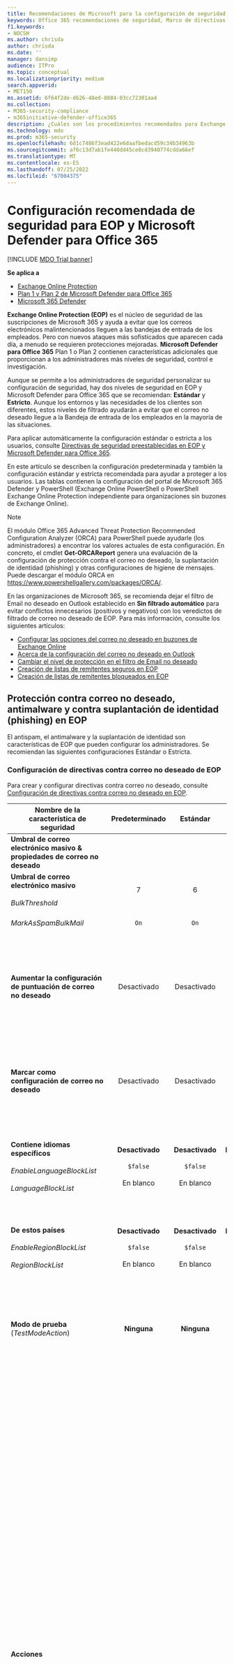 ```yaml
---
title: Recomendaciones de Microsoft para la configuración de seguridad de EOP y Defender para Office 365
keywords: Office 365 recomendaciones de seguridad, Marco de directivas de remitente, Informes y conformidad de mensajes basados en dominio, Correo identificado con DomainKeys, pasos, cómo funciona, líneas base de seguridad, líneas base para EOP, líneas base para Defender para Office 365, configurar Defender para Office 365, configurar EOP, configurar Defender para Office 365, configurar EOP, configuración de seguridad
f1.keywords:
- NOCSH
ms.author: chrisda
author: chrisda
ms.date: ''
manager: dansimp
audience: ITPro
ms.topic: conceptual
ms.localizationpriority: medium
search.appverid:
- MET150
ms.assetid: 6f64f2de-d626-48ed-8084-03cc72301aa4
ms.collection:
- M365-security-compliance
- m365initiative-defender-office365
description: ¿Cuáles son los procedimientos recomendados para Exchange Online Protection (EOP) y Defender para Office 365 configuración de seguridad? ¿Cuáles son las recomendaciones actuales para la protección estándar? ¿Qué se debe usar si desea ser más estricto? ¿Y qué extras obtienes si también usas Defender para Office 365?
ms.technology: mdo
ms.prod: m365-security
ms.openlocfilehash: 6d1c7486f3ead422e6daafbedacd59c34b34963b
ms.sourcegitcommit: af6c13d7ab1fe440dd45ce8cd3940774cdda66ef
ms.translationtype: MT
ms.contentlocale: es-ES
ms.lasthandoff: 07/25/2022
ms.locfileid: "67004375"
---
```

# <a name="recommended-settings-for-eop-and-microsoft-defender-for-office-365-security"></a>Configuración recomendada de seguridad para EOP y Microsoft Defender para Office 365

[!INCLUDE [MDO Trial banner](../includes/mdo-trial-banner.md)]

**Se aplica a**
- [Exchange Online Protection](exchange-online-protection-overview.md)
- [Plan 1 y Plan 2 de Microsoft Defender para Office 365](defender-for-office-365.md)
- [Microsoft 365 Defender](../defender/microsoft-365-defender.md)

**Exchange Online Protection (EOP)** es el núcleo de seguridad de las suscripciones de Microsoft 365 y ayuda a evitar que los correos electrónicos malintencionados lleguen a las bandejas de entrada de los empleados. Pero con nuevos ataques más sofisticados que aparecen cada día, a menudo se requieren protecciones mejoradas. **Microsoft Defender para Office 365** Plan 1 o Plan 2 contienen características adicionales que proporcionan a los administradores más niveles de seguridad, control e investigación.

Aunque se permite a los administradores de seguridad personalizar su configuración de seguridad, hay dos niveles de seguridad en EOP y Microsoft Defender para Office 365 que se recomiendan: **Estándar** y **Estricto**. Aunque los entornos y las necesidades de los clientes son diferentes, estos niveles de filtrado ayudarán a evitar que el correo no deseado llegue a la Bandeja de entrada de los empleados en la mayoría de las situaciones.

Para aplicar automáticamente la configuración estándar o estricta a los usuarios, consulte [Directivas de seguridad preestablecidas en EOP y Microsoft Defender para Office 365](preset-security-policies.md).

En este artículo se describen la configuración predeterminada y también la configuración estándar y estricta recomendada para ayudar a proteger a los usuarios. Las tablas contienen la configuración del portal de Microsoft 365 Defender y PowerShell (Exchange Online PowerShell o PowerShell Exchange Online Protection independiente para organizaciones sin buzones de Exchange Online).

> [!NOTE]
> El módulo Office 365 Advanced Threat Protection Recommended Configuration Analyzer (ORCA) para PowerShell puede ayudarle (los administradores) a encontrar los valores actuales de esta configuración. En concreto, el cmdlet **Get-ORCAReport** genera una evaluación de la configuración de protección contra el correo no deseado, la suplantación de identidad (phishing) y otras configuraciones de higiene de mensajes. Puede descargar el módulo ORCA en <https://www.powershellgallery.com/packages/ORCA/>.
>
> En las organizaciones de Microsoft 365, se recomienda dejar el filtro de Email no deseado en Outlook establecido en **Sin filtrado automático** para evitar conflictos innecesarios (positivos y negativos) con los veredictos de filtrado de correo no deseado de EOP. Para más información, consulte los siguientes artículos:
>
> - [Configurar las opciones del correo no deseado en buzones de Exchange Online](configure-junk-email-settings-on-exo-mailboxes.md)
> - [Acerca de la configuración del correo no deseado en Outlook](configure-junk-email-settings-on-exo-mailboxes.md#about-junk-email-settings-in-outlook)
> - [Cambiar el nivel de protección en el filtro de Email no deseado](https://support.microsoft.com/en-us/office/e89c12d8-9d61-4320-8c57-d982c8d52f6b)
> - [Creación de listas de remitentes seguros en EOP](create-safe-sender-lists-in-office-365.md)
> - [Creación de listas de remitentes bloqueados en EOP](create-block-sender-lists-in-office-365.md)

## <a name="anti-spam-anti-malware-and-anti-phishing-protection-in-eop"></a>Protección contra correo no deseado, antimalware y contra suplantación de identidad (phishing) en EOP

El antispam, el antimalware y la suplantación de identidad son características de EOP que pueden configurar los administradores. Se recomiendan las siguientes configuraciones Estándar o Estricta.

### <a name="eop-anti-spam-policy-settings"></a>Configuración de directivas contra correo no deseado de EOP

Para crear y configurar directivas contra correo no deseado, consulte [Configuración de directivas contra correo no deseado en EOP](configure-your-spam-filter-policies.md).

|Nombre de la característica de seguridad|Predeterminado|Estándar|Estricto|Comentario|
|---|:---:|:---:|:---:|---|
|**Umbral de correo electrónico masivo & propiedades de correo no deseado**|||||
|**Umbral de correo electrónico masivo** <br><br> _BulkThreshold_|7 |6|4|Para obtener más información, consulte [Nivel de quejas masivas (BCL) en EOP](bulk-complaint-level-values.md).|
|_MarkAsSpamBulkMail_|`On`|`On`|`On`|Esta configuración solo está disponible en PowerShell.|
|**Aumentar la configuración de puntuación de correo no deseado**|Desactivado|Desactivado|Desactivado|Todas estas configuraciones forman parte del filtro de correo no deseado avanzado (ASF). Para obtener más información, consulte la sección [Configuración de ASF en las directivas contra correo no deseado](#asf-settings-in-anti-spam-policies) de este artículo.|
|**Marcar como configuración de correo no deseado**|Desactivado|Desactivado|Desactivado|La mayoría de estas configuraciones forman parte de ASF. Para obtener más información, consulte la sección [Configuración de ASF en las directivas contra correo no deseado](#asf-settings-in-anti-spam-policies) de este artículo.|
|**Contiene idiomas específicos** <br><br> _EnableLanguageBlockList_ <br><br> _LanguageBlockList_|**Desactivado** <br><br> `$false` <br><br> En blanco|**Desactivado** <br><br> `$false` <br><br> En blanco|**Desactivado** <br><br> `$false` <br><br> En blanco|No tenemos ninguna recomendación específica para esta configuración. Puede bloquear mensajes en lenguajes específicos en función de sus necesidades empresariales.|
|**De estos países** <br><br> _EnableRegionBlockList_ <br><br> _RegionBlockList_|**Desactivado** <br><br> `$false` <br><br> En blanco|**Desactivado** <br><br> `$false` <br><br> En blanco|**Desactivado** <br><br> `$false` <br><br> En blanco|No tenemos ninguna recomendación específica para esta configuración. Puede bloquear mensajes de países específicos en función de sus necesidades empresariales.|
|**Modo de prueba** (_TestModeAction_)|**Ninguna**|**Ninguna**|**Ninguna**|Esta configuración forma parte de ASF. Para obtener más información, consulte la sección [Configuración de ASF en las directivas contra correo no deseado](#asf-settings-in-anti-spam-policies) de este artículo.|
|**Acciones**||||Dondequiera que seleccione **Mensaje de cuarentena**, hay disponible un cuadro **Seleccionar directiva de cuarentena** . Las directivas de cuarentena definen lo que los usuarios pueden hacer en los mensajes en cuarentena. <br><br> Las directivas de seguridad preestablecidas estándar y estricta usan las directivas de cuarentena predeterminadas (AdminOnlyAccessPolicy o DefaultFullAccessPolicy sin notificaciones de cuarentena), como se describe en la tabla [aquí](quarantine-policies.md#step-2-assign-a-quarantine-policy-to-supported-features). <br><br> Al crear una nueva directiva contra correo no deseado, un valor en blanco significa que la directiva de cuarentena predeterminada se usa para definir las capacidades históricas de los mensajes que se pusieron en cuarentena por ese veredicto determinado (AdminOnlyAccessPolicy sin notificaciones de cuarentena para **suplantación de identidad de alta confianza**; DefaultFullAccessPolicy sin notificaciones de cuarentena para todo lo demás). <br><br> Los administradores pueden crear y seleccionar directivas de cuarentena personalizadas que definan funcionalidades más restrictivas o menos restrictivas para los usuarios en las directivas predeterminadas o personalizadas contra correo no deseado. Para más información, vea [Directivas de cuarentena](quarantine-policies.md).|
|Acción de detección de **correo no deseado** <br><br> _SpamAction_|**Mover mensaje a la carpeta Correo no deseado** <br><br> `MoveToJmf`|**Mover mensaje a la carpeta Correo no deseado** <br><br> `MoveToJmf`|**Colocar el mensaje en cuarentena** <br><br> `Quarantine`||
|Acción de detección de **correo no deseado de alta confianza** <br><br> _HighConfidenceSpamAction_|**Mover mensaje a la carpeta Correo no deseado** <br><br> `MoveToJmf`|**Colocar el mensaje en cuarentena** <br><br> `Quarantine`|**Colocar el mensaje en cuarentena** <br><br> `Quarantine`||
|Acción de detección de **suplantación de identidad** <br><br> _PhishSpamAction_|**Mover el mensaje a la carpeta de Email no deseado**<sup>\*</sup> <br><br> `MoveToJmf`|**Colocar el mensaje en cuarentena** <br><br> `Quarantine`|**Colocar el mensaje en cuarentena** <br><br> `Quarantine`|<sup>\*</sup>El valor predeterminado es **Mover el mensaje a la carpeta de Email** no deseado en la directiva de correo no deseado predeterminada y en las nuevas directivas contra correo no deseado que cree en PowerShell. El valor predeterminado es **Mensaje de cuarentena** en las nuevas directivas de antispam que se crean en el portal de Microsoft 365 Defender.|
|Acción de detección de **suplantación de identidad (phishing) de alta confianza** <br><br> _HighConfidencePhishAction_|**Colocar el mensaje en cuarentena** <br><br> `Quarantine`|**Colocar el mensaje en cuarentena** <br><br> `Quarantine`|**Colocar el mensaje en cuarentena** <br><br> `Quarantine`||
|**Acción** de detección masiva <br><br> _BulkSpamAction_|**Mover mensaje a la carpeta Correo no deseado** <br><br> `MoveToJmf`|**Mover mensaje a la carpeta Correo no deseado** <br><br> `MoveToJmf`|**Colocar el mensaje en cuarentena** <br><br> `Quarantine`||
|**Conservar el correo no deseado en cuarentena durante estos días** <br><br> _QuarantineRetentionPeriod_|15 días<sup>\*</sup>|30 días|30 días|<sup>\*</sup> El valor predeterminado es 15 días en la directiva predeterminada contra correo no deseado y en las nuevas directivas contra correo no deseado que cree en PowerShell. El valor predeterminado es 30 días en las nuevas directivas contra correo no deseado que cree en el portal de Microsoft 365 Defender. <br><br> Este valor también afecta a los mensajes que están en cuarentena mediante directivas anti phishing. Para obtener más información, vea [Mensajes de correo electrónico en cuarentena en EOP](quarantine-email-messages.md).|
|**Habilitar sugerencias de seguridad de correo no deseado** <br><br> _InlineSafetyTipsEnabled_|Seleccionado <br><br> `$true`|Seleccionado <br><br> `$true`|Seleccionado <br><br> `$true`||
|Habilitación de la purga automática de cero horas (ZAP) para mensajes de suplantación de identidad <br><br> _PhishZapEnabled_|Seleccionado <br><br> `$true`|Seleccionado <br><br> `$true`|Seleccionado <br><br> `$true`||
|Habilitación de ZAP para mensajes de correo no deseado <br><br> _SpamZapEnabled_|Seleccionado <br><br> `$true`|Seleccionado <br><br> `$true`|Seleccionado <br><br> `$true`||
|**Permitir & lista de bloques**|||||
|Remitentes permitidos <br><br> _AllowedSenders_|Ninguno|Ninguno|Ninguno||
|Dominios de remitente permitidos <br><br> _AllowedSenderDomains_|Ninguno|Ninguno|Ninguno|Agregar dominios a la lista de remitentes permitidos es una muy mala idea. Los atacantes podrían enviarle un correo electrónico que, de lo contrario, se filtraría. <br><br> Use la [información de inteligencia sobre suplantación](learn-about-spoof-intelligence.md) de identidad y la lista de permitidos [o bloqueados](tenant-allow-block-list.md) de inquilinos para revisar todos los remitentes que suplantan las direcciones de correo electrónico del remitente en los dominios de correo electrónico de la organización o suplantan las direcciones de correo electrónico del remitente en dominios externos.|
|Remitentes bloqueados <br><br> _BlockedSenders_|Ninguno|Ninguno|Ninguno||
|Dominios de remitente bloqueados <br><br> _BlockedSenderDomains_|Ninguno|Ninguno|Ninguno||

#### <a name="asf-settings-in-anti-spam-policies"></a>Configuración de ASF en directivas contra correo no deseado

Para obtener más información sobre la configuración del filtro de correo no deseado avanzado (ASF) en las directivas contra correo no deseado, consulte [Configuración avanzada del filtro de correo no deseado (ASF) en EOP](advanced-spam-filtering-asf-options.md).

|Nombre de la característica de seguridad|Predeterminado|Recomendado<br/>Estándar|Recomendado<br/>Estricto|Comentario|
|---|:---:|:---:|:---:|---|
|**Vínculos de imagen a sitios remotos** <br><br> _IncreaseScoreWithImageLinks_|Desactivado|Desactivado|Desactivado||
|**Dirección IP numérica en URL** <br><br> _IncreaseScoreWithNumericIps_|Desactivado|Desactivado|Desactivado||
|**Redireccionamiento de direcciones URL a otro puerto** <br><br> _IncreaseScoreWithRedirectToOtherPort_|Desactivado|Desactivado|Desactivado||
|**Vínculos a sitios web .biz o .info** <br><br> _IncreaseScoreWithBizOrInfoUrls_|Desactivado|Desactivado|Desactivado||
|**Mensajes vacíos** <br><br> _MarkAsSpamEmptyMessages_|Desactivado|Desactivado|Desactivado||
|**Etiquetas Embed en HTML** <br><br> _MarkAsSpamEmbedTagsInHtml_|Desactivado|Desactivado|Desactivado||
|**JavaScript o VBScript en HTML** <br><br> _MarkAsSpamJavaScriptInHtml_|Desactivado|Desactivado|Desactivado||
|**Etiquetas Form en HTML** <br><br> _MarkAsSpamFormTagsInHtml_|Desactivado|Desactivado|Desactivado||
|**Etiquetas de marco o iframe en HTML** <br><br> _MarkAsSpamFramesInHtml_|Desactivado|Desactivado|Desactivado||
|**Errores web en HTML** <br><br> _MarkAsSpamWebBugsInHtml_|Desactivado|Desactivado|Desactivado||
|**Etiquetas Object en HTML** <br><br> _MarkAsSpamObjectTagsInHtml_|Desactivado|Desactivado|Desactivado||
|**Palabras confidenciales** <br><br> _MarkAsSpamSensitiveWordList_|Desactivado|Desactivado|Desactivado||
|**Registro de SPF: error** <br><br> _MarkAsSpamSpfRecordHardFail_|Desactivado|Desactivado|Desactivado||
|**Error de filtrado de identificador de remitente** <br><br> _MarkAsSpamFromAddressAuthFail_|Desactivado|Desactivado|Desactivado||
|**Retrodispersión** <br><br> _MarkAsSpamNdrBackscatter_|Desactivado|Desactivado|Desactivado||
|**Modo de prueba** <br><br> _TestModeAction_)|Ninguno|Ninguno|Ninguno|En el caso de las opciones de ASF que admiten **Probar** como una acción, puede configurar la acción del modo de prueba en **Ninguno**, **Agregar texto de encabezado X predeterminado** o **Enviar mensaje cco** (`None`, `AddXHeader`o `BccMessage`). Para obtener más información, vea [Habilitar, deshabilitar o probar la configuración de ASF](advanced-spam-filtering-asf-options.md#enable-disable-or-test-asf-settings).|

#### <a name="eop-outbound-spam-policy-settings"></a>Configuración de la directiva de correo no deseado saliente de EOP

Para crear y configurar directivas de correo no deseado saliente, consulte [Configuración del filtrado de correo no deseado saliente en EOP](configure-the-outbound-spam-policy.md).

Para obtener más información sobre los límites de envío predeterminados en el servicio, consulte [Límites de envío](/office365/servicedescriptions/exchange-online-service-description/exchange-online-limits#sending-limits-1).

> [!NOTE]
> Las directivas de correo no deseado saliente no forman parte de las directivas de seguridad preestablecidas Estándar o Estricta. Los valores **Estándar** y **Estricto** indican nuestros valores **recomendados** en la directiva de correo no deseado saliente predeterminada o en las directivas de correo no deseado de salida personalizadas que cree.

|Nombre de la característica de seguridad|Predeterminado|Recomendado<br/>Estándar|Recomendado<br/>Estricto|Comentario|
|---|:---:|:---:|:---:|---|
|**Establecimiento de un límite de mensajes externos** <br><br> _RecipientLimitExternalPerHour_|0|500|400|El valor predeterminado 0 significa usar los valores predeterminados del servicio.|
|**Establecimiento de un límite de mensajes interno** <br><br> _RecipientLimitInternalPerHour_|0|1000|800|El valor predeterminado 0 significa usar los valores predeterminados del servicio.|
|**Establecer un límite de mensajes diario** <br><br> _RecipientLimitPerDay_|0|1000|800|El valor predeterminado 0 significa usar los valores predeterminados del servicio.|
|**Restricción impuesta a los usuarios que alcanzan el límite de mensajes** <br><br> _ActionWhenThresholdReached_|**Restringir al usuario el envío de correo hasta el día siguiente** <br><br> `BlockUserForToday`|**Restricción del envío de correo por parte del usuario** <br><br> `BlockUser`|**Restricción del envío de correo por parte del usuario** <br><br> `BlockUser`||
|**Reglas de reenvío automático** <br><br> _AutoForwardingMode_|**Automático: controlado por el sistema** <br><br> `Automatic`|**Automático: controlado por el sistema** <br><br> `Automatic`|**Automático: controlado por el sistema** <br><br> `Automatic`|
|**Enviar una copia de mensajes salientes que superen estos límites a estos usuarios y grupos** <br><br> _BccSuspiciousOutboundMail_ <br><br> _BccSuspiciousOutboundAdditionalRecipients_|No seleccionada <br><br> `$false` <br><br> En blanco|No seleccionada <br><br> `$false` <br><br> En blanco|No seleccionada <br><br> `$false` <br><br> En blanco|No tenemos ninguna recomendación específica para esta configuración. <br><br> Esta configuración solo funciona en la directiva de correo no deseado saliente predeterminada. No funciona en las directivas de correo no deseado saliente personalizadas que cree.|
|**Notificar a estos usuarios y grupos si un remitente está bloqueado debido al envío de correo no deseado saliente** <br><br> _NotifyOutboundSpam_ <br><br> _NotifyOutboundSpamRecipients_|No seleccionada <br><br> `$false` <br><br> En blanco|No seleccionada <br><br> `$false` <br><br> En blanco|No seleccionada <br><br> `$false` <br><br> En blanco|La [directiva de alerta](../../compliance/alert-policies.md) predeterminada denominada **User restricted from sending email** already send email notifications to members of the **TenantAdmins** (**Global admins**) group when users are blocked due to exceeding the limits in policy. **Se recomienda encarecidamente usar la directiva de alertas en lugar de esta configuración en la directiva de correo no deseado saliente para notificar a los administradores y a otros usuarios**. Para obtener instrucciones, consulte [Comprobación de la configuración de alertas para usuarios restringidos](removing-user-from-restricted-users-portal-after-spam.md#verify-the-alert-settings-for-restricted-users).|

### <a name="eop-anti-malware-policy-settings"></a>Configuración de directivas antimalware de EOP

Para crear y configurar directivas antimalware, consulte [Configurar directivas antimalware en EOP](configure-anti-malware-policies.md).

|Nombre de la característica de seguridad|Predeterminado|Estándar|Estricto|Comentario|
|---|:---:|:---:|:---:|---|
|**Configuración de protección**|||||
|**Habilitación del filtro de datos adjuntos comunes** <br><br> _EnableFileFilter_|No seleccionada <br><br> `$false`|Seleccionado <br><br> `$true`|Seleccionado <br><br> `$true`|Esta configuración pone en cuarentena los mensajes que contienen datos adjuntos en función del tipo de archivo, independientemente del contenido de los datos adjuntos. Para obtener la lista de tipos de archivo, consulte [Directivas antimalware](anti-malware-protection.md#anti-malware-policies).|
|**Habilitación de la purga automática de cero horas para malware** <br><br> _ZapEnabled_|Seleccionado <br><br> `$true`|Seleccionado <br><br> `$true`|Seleccionado <br><br> `$true`||
|**Directiva de cuarentena**|AdminOnlyAccessPolicy|AdminOnlyAccessPolicy|AdminOnlyAccessPolicy|Al crear una nueva directiva antimalware, un valor en blanco significa que la directiva de cuarentena predeterminada se usa para definir las funcionalidades históricas de los mensajes que se pusieron en cuarentena como malware (AdminOnlyAccessPolicy sin notificaciones de cuarentena). <br><br> Las directivas de seguridad preestablecidas estándar y estricta usan la directiva de cuarentena predeterminada (AdminOnlyAccessPolicy sin notificaciones de cuarentena), como se describe en la tabla [aquí](quarantine-policies.md#step-2-assign-a-quarantine-policy-to-supported-features). <br><br> Los administradores pueden crear y seleccionar directivas de cuarentena personalizadas que definan más funcionalidades para los usuarios en las directivas antimalware predeterminadas o personalizadas. Para más información, vea [Directivas de cuarentena](quarantine-policies.md).|
|**notificaciones de Administración**|||||
|**Notificar a un administrador acerca de los mensajes no entregados de remitentes internos** <br><br> _EnableInternalSenderAdminNotifications_ <br><br> _InternalSenderAdminAddress_|No seleccionada <br><br> `$false`|No seleccionada <br><br> `$false`|No seleccionada <br><br> `$false`|No tenemos ninguna recomendación específica para esta configuración.|
|**Notificar a un administrador acerca de los mensajes no entregados de remitentes externos** <br><br> _EnableExternalSenderAdminNotifications_ <br><br> _ExternalSenderAdminAddress_|No seleccionada <br><br> `$false`|No seleccionada <br><br> `$false`|No seleccionada <br><br> `$false`|No tenemos ninguna recomendación específica para esta configuración.|
|**Personalización de notificaciones**||||No tenemos recomendaciones específicas para esta configuración.|
|**Usar texto de notificación personalizado** <br><br> _CustomNotifications_|No seleccionada <br><br> `$false`|No seleccionada <br><br> `$false`|No seleccionada <br><br> `$false`||
|**Nombre De** <br><br> _CustomFromName_|En blanco <br><br> `$null`|En blanco <br><br> `$null`|En blanco <br><br> `$null`||
|**Dirección de origen** <br><br> _CustomFromAddress_|En blanco <br><br> `$null`|En blanco <br><br> `$null`|En blanco <br><br> `$null`||
|**Personalización de notificaciones para mensajes de remitentes internos**||||Esta configuración solo se usa si se selecciona **Notificar a un administrador sobre mensajes no entregados de remitentes internos** .|
|**Asunto** <br><br> _CustomInternalSubject_|En blanco <br><br> `$null`|En blanco <br><br> `$null`|En blanco <br><br> `$null`||
|**Message** <br><br> _CustomInternalBody_|En blanco <br><br> `$null`|En blanco <br><br> `$null`|En blanco <br><br> `$null`||
|**Personalización de notificaciones para mensajes de remitentes externos**||||Esta configuración solo se usa si se selecciona **Notificar a un administrador acerca de los mensajes no entregados de remitentes externos** .|
|**Asunto** <br><br> _CustomExternalSubject_|En blanco <br><br> `$null`|En blanco <br><br> `$null`|En blanco <br><br> `$null`||
|**Message** <br><br> _CustomExternalBody_|En blanco <br><br> `$null`|En blanco <br><br> `$null`|En blanco <br><br> `$null`||

### <a name="eop-anti-phishing-policy-settings"></a>Configuración de la directiva contra suplantación de identidad (EOP)

Para obtener más información sobre esta configuración, consulte [Configuración de suplantación de identidad](set-up-anti-phishing-policies.md#spoof-settings). Para configurar estas opciones, consulte [Configuración de directivas contra suplantación de identidad en EOP](configure-anti-phishing-policies-eop.md).

La configuración de suplantación de identidad está relacionada entre sí, pero la opción **Mostrar la sugerencia de seguridad de primer contacto** no depende de la configuración de suplantación.

|Nombre de la característica de seguridad|Predeterminado|Estándar|Estricto|Comentario|
|---|:---:|:---:|:---:|---|
|**Protección & umbral de suplantación de identidad**|||||
|**Habilitación de la inteligencia de suplantación de identidad** <br><br> _EnableSpoofIntelligence_|Seleccionado <br><br> `$true`|Seleccionado <br><br> `$true`|Seleccionado <br><br> `$true`||
|**Acciones**|||||
|**Si el mensaje se detecta como suplantación de identidad** <br><br> _AuthenticationFailAction_|**Mover el mensaje a las carpetas de Email no deseado de los destinatarios** <br><br> `MoveToJmf`|**Mover el mensaje a las carpetas de Email no deseado de los destinatarios** <br><br> `MoveToJmf`|**Poner en cuarentena el mensaje** <br><br> `Quarantine`|Esta configuración se aplica a los remitentes suplantados que se bloquearon automáticamente como se muestra en la [información de inteligencia sobre suplantación de identidad](learn-about-spoof-intelligence.md) o que se bloquearon manualmente en la [lista de permitidos o bloqueados de inquilinos](tenant-allow-block-list.md). <br><br> Si selecciona **Poner en cuarentena el mensaje**, hay disponible un cuadro **Aplicar directiva de cuarentena** para seleccionar la directiva de cuarentena que define lo que los usuarios pueden hacer en los mensajes que se ponen en cuarentena como suplantación de identidad. Al crear una nueva directiva de anti phishing, un valor en blanco significa que la directiva de cuarentena predeterminada se usa para definir las funcionalidades históricas de los mensajes que se pusieron en cuarentena como suplantación de identidad (DefaultFullAccessPolicy sin notificaciones de cuarentena). <br><br> Las directivas de seguridad preestablecidas estándar y estricta usan la directiva de cuarentena predeterminada (DefaultFullAccessPolicy sin notificaciones de cuarentena), como se describe en la tabla [aquí](quarantine-policies.md#step-2-assign-a-quarantine-policy-to-supported-features). <br><br> Los administradores pueden crear y seleccionar directivas de cuarentena personalizadas que definan funcionalidades más restrictivas o menos restrictivas para los usuarios en las directivas predeterminadas o personalizadas contra phishing. Para más información, vea [Directivas de cuarentena](quarantine-policies.md).|
|**Mostrar la primera sugerencia de seguridad de contacto** <br><br> _EnableFirstContactSafetyTips_|No seleccionada <br><br> `$false`|No seleccionada <br><br> `$false`|No seleccionada <br><br> `$false`|Para obtener más información, consulte [Sugerencia de seguridad ante un primer contacto](set-up-anti-phishing-policies.md#first-contact-safety-tip).|
|**Mostrar (?) para remitentes no autenticados para suplantación de identidad** <br><br> _EnableUnauthenticatedSender_|Seleccionado <br><br> `$true`|Seleccionado <br><br> `$true`|Seleccionado <br><br> `$true`|Agrega un signo de interrogación (?) a la foto del remitente en Outlook para remitentes suplantados no identificados. Para obtener más información, consulte [Indicadores de remitente no autenticados](set-up-anti-phishing-policies.md#unauthenticated-sender-indicators).|
|**Mostrar etiqueta "via"** <br><br> _EnableViaTag_|Seleccionado <br><br> `$true`|Seleccionado <br><br> `$true`|Seleccionado <br><br> `$true`|Agrega una etiqueta via (chris@contoso.com a través de fabrikam.com) a la dirección From si es diferente del dominio de la firma DKIM o de la dirección **MAIL FROM** . <br><br> Para obtener más información, consulte [Indicadores de remitente no autenticados](set-up-anti-phishing-policies.md#unauthenticated-sender-indicators).|

## <a name="microsoft-defender-for-office-365-security"></a>seguridad de Microsoft Defender para Office 365

Las ventajas de seguridad adicionales incluyen una suscripción Microsoft Defender para Office 365. Para obtener las últimas noticias e información, puede ver [las novedades de Defender para Office 365](whats-new-in-defender-for-office-365.md).

> [!IMPORTANT]
>
> - La directiva predeterminada contra suplantación de identidad (phishing) de Microsoft Defender para Office 365 proporciona [protección contra suplantación de identidad](set-up-anti-phishing-policies.md#spoof-settings) e inteligencia de buzones para todos los destinatarios. Sin embargo, las otras características de [protección de suplantación](#impersonation-settings-in-anti-phishing-policies-in-microsoft-defender-for-office-365) disponibles y [la configuración avanzada](#advanced-settings-in-anti-phishing-policies-in-microsoft-defender-for-office-365) no están configuradas ni habilitadas en la directiva predeterminada. Para habilitar todas las características de protección, modifique la directiva predeterminada contra suplantación de identidad (phishing) o cree directivas adicionales contra phishing.
>
> - Aunque no hay ninguna directiva de datos adjuntos seguros predeterminada ni directiva de vínculos seguros, la directiva de seguridad preestablecida **de protección integrada** proporciona protección de datos adjuntos seguros y protección de vínculos seguros a los destinatarios que aún no están incluidos en directivas de datos adjuntos seguros personalizadas o directivas de vínculos seguros. Para obtener más información, vea [Directivas de seguridad preestablecidas en EOP y Microsoft Defender para Office 365](preset-security-policies.md).
>
> - [Los datos adjuntos seguros para SharePoint, OneDrive y la protección de Microsoft Teams y](mdo-for-spo-odb-and-teams.md) la protección de [documentos seguros](safe-docs.md) no tienen dependencias en las directivas de vínculos seguros.

Si la suscripción incluye Microsoft Defender para Office 365 o si ha comprado Defender para Office 365 como complemento, establezca las siguientes configuraciones Estándar o Estricta.

### <a name="anti-phishing-policy-settings-in-microsoft-defender-for-office-365"></a>Configuración de directivas contra suplantación de identidad (phishing) en Microsoft Defender para Office 365

Los clientes de EOP obtienen anti-phishing básico como se describió anteriormente, pero Defender para Office 365 incluye más características y control para ayudar a prevenir, detectar y corregir ataques. Para crear y configurar estas directivas, consulte [Configuración de directivas contra suplantación de identidad en Defender para Office 365](configure-mdo-anti-phishing-policies.md).

#### <a name="advanced-settings-in-anti-phishing-policies-in-microsoft-defender-for-office-365"></a>Configuración avanzada en las directivas contra suplantación de identidad en Microsoft Defender para Office 365

Para obtener más información sobre esta configuración, consulte [Umbrales avanzados de suplantación de identidad en las directivas contra suplantación de identidad en Microsoft Defender para Office 365](set-up-anti-phishing-policies.md#advanced-phishing-thresholds-in-anti-phishing-policies-in-microsoft-defender-for-office-365). Para configurar esta configuración, consulte [Configuración de directivas contra suplantación de identidad en Defender para Office 365](configure-mdo-anti-phishing-policies.md).

|Nombre de la característica de seguridad|Predeterminado|Estándar|Estricto|Comentario|
|---|:---:|:---:|:---:|---|
|**Umbral de correo electrónico de suplantación de identidad** <br><br> _PhishThresholdLevel_|**1- Estándar** <br><br> `1`|**2 - Agresivo** <br><br> `2`|**3 - Más agresivo** <br><br> `3`||

#### <a name="impersonation-settings-in-anti-phishing-policies-in-microsoft-defender-for-office-365"></a>Configuración de suplantación en directivas contra suplantación de identidad en Microsoft Defender para Office 365

Para obtener más información sobre esta configuración, consulte [Configuración de suplantación en directivas contra suplantación de identidad en Microsoft Defender para Office 365](set-up-anti-phishing-policies.md#impersonation-settings-in-anti-phishing-policies-in-microsoft-defender-for-office-365). Para configurar estas opciones, consulte [Configuración de directivas contra suplantación de identidad en Defender para Office 365](configure-mdo-anti-phishing-policies.md).

|Nombre de la característica de seguridad|Predeterminado|Estándar|Estricto|Comentario|
|---|:---:|:---:|:---:|---|
|**Protección & umbral de suplantación de identidad**|||||
|**Permitir que los usuarios protejan** (protección de usuarios suplantados) <br><br> _EnableTargetedUserProtection_ <br><br> _TargetedUsersToProtect_|No seleccionada <br><br> `$false` <br><br> ninguno|Seleccionado <br><br> `$true` <br><br> \<list of users\>|Seleccionado <br><br> `$true` <br><br> \<list of users\>|Se recomienda agregar usuarios (remitentes de mensajes) en roles clave. Internamente, los remitentes protegidos pueden ser su director general, director financiero y otros líderes sénior. Externamente, los remitentes protegidos podrían incluir miembros del consejo o su consejo de administración.|
|**Habilitar dominios para proteger** (protección de dominio suplantado)|No seleccionada|Seleccionado|Seleccionado||
|**Incluir dominios de mi propiedad** <br><br> _EnableOrganizationDomainsProtection_|Desactivado <br><br> `$false`|Seleccionado <br><br> `$true`|Seleccionado <br><br> `$true`||
|**Incluir dominios personalizados** <br><br> _EnableTargetedDomainsProtection_ <br><br> _TargetedDomainsToProtect_|Desactivado <br><br> `$false` <br><br> ninguno|Seleccionado <br><br> `$true` <br><br> \<list of domains\>|Seleccionado <br><br> `$true` <br><br> \<list of domains\>|Se recomienda agregar dominios (dominios de remitente) que no posea, pero que interactúe con frecuencia.|
|**Agregar dominios y remitentes de confianza** <br><br> _ExcludedSenders_ <br><br> _ExcludedDomains_|Ninguno|Ninguno|Ninguno|En función de su organización, se recomienda agregar remitentes o dominios que se identifiquen incorrectamente como intentos de suplantación.|
|**Habilitar la inteligencia de buzones** <br><br> _EnableMailboxIntelligence_|Seleccionado <br><br> `$true`|Seleccionado <br><br> `$true`|Seleccionado <br><br> `$true`||
|**Habilitación de la inteligencia para la protección contra suplantación** <br><br> _EnableMailboxIntelligenceProtection_|Desactivado <br><br> `$false`|Seleccionado <br><br> `$true`|Seleccionado <br><br> `$true`|Esta configuración permite la acción especificada para las detecciones de suplantación por parte de la inteligencia del buzón de correo.|
|**Acciones**||||Dondequiera que seleccione **Poner en cuarentena el mensaje**, hay disponible un cuadro **Seleccionar directiva de cuarentena** . Las directivas de cuarentena definen lo que los usuarios pueden hacer en los mensajes en cuarentena. <br><br> Las directivas de seguridad preestablecidas estándar y estricta usan la directiva de cuarentena predeterminada (DefaultFullAccessPolicy sin notificaciones de cuarentena), como se describe en la tabla [aquí](quarantine-policies.md#step-2-assign-a-quarantine-policy-to-supported-features). <br><br> Cuando se crea una nueva directiva contra phishing, un valor en blanco significa que la directiva de cuarentena predeterminada se usa para definir las funcionalidades históricas de los mensajes que ese veredicto ha puesto en cuarentena (DefaultFullAccessPolicy para todos los tipos de detección de suplantación). <br><br> Los administradores pueden crear y seleccionar directivas de cuarentena personalizadas que definan funcionalidades menos restrictivas o más restrictivas para los usuarios en las directivas de anti-phishing predeterminadas o personalizadas. Para más información, vea [Directivas de cuarentena](quarantine-policies.md).|
|**Si el mensaje se detecta como un usuario suplantado** <br><br> _TargetedUserProtectionAction_|**No aplicar ninguna acción** <br><br> `NoAction`|**Poner en cuarentena el mensaje** <br><br> `Quarantine`|**Poner en cuarentena el mensaje** <br><br> `Quarantine`||
|**Si el mensaje se detecta como un dominio suplantado** <br><br> _TargetedDomainProtectionAction_|**No aplicar ninguna acción** <br><br> `NoAction`|**Poner en cuarentena el mensaje** <br><br> `Quarantine`|**Poner en cuarentena el mensaje** <br><br> `Quarantine`||
|**Si la inteligencia del buzón detecta y suplanta al usuario** <br><br> _MailboxIntelligenceProtectionAction_|**No aplicar ninguna acción** <br><br> `NoAction`|**Mover el mensaje a las carpetas de Email no deseado de los destinatarios** <br><br> `MoveToJmf`|**Poner en cuarentena el mensaje** <br><br> `Quarantine`||
|**Mostrar sugerencia de seguridad de suplantación de usuario** <br><br> _EnableSimilarUsersSafetyTips_|Desactivado <br><br> `$false`|Seleccionado <br><br> `$true`|Seleccionado <br><br> `$true`||
|**Mostrar sugerencia de seguridad de suplantación de dominio** <br><br> _EnableSimilarDomainsSafetyTips_|Desactivado <br><br> `$false`|Seleccionado <br><br> `$true`|Seleccionado <br><br> `$true`||
|**Mostrar sugerencia de seguridad de caracteres inusuales de suplantación de usuario** <br><br> _EnableUnusualCharactersSafetyTips_|Desactivado <br><br> `$false`|Seleccionado <br><br> `$true`|Seleccionado <br><br> `$true`||

#### <a name="eop-anti-phishing-policy-settings-in-microsoft-defender-for-office-365"></a>Configuración de directivas contra phishing de EOP en Microsoft Defender para Office 365

Estas son las mismas configuraciones que están disponibles en la [configuración de directivas contra correo no deseado en EOP](#eop-anti-spam-policy-settings).

### <a name="safe-attachments-settings"></a>Configuración de datos adjuntos seguros

Datos adjuntos seguros en Microsoft Defender para Office 365 incluye la configuración global que no tiene ninguna relación con las directivas de datos adjuntos seguros y la configuración específica de cada directiva de vínculos seguros. Para obtener más información, vea [Datos adjuntos seguros en Defender para Office 365](safe-attachments.md).

Aunque no hay ninguna directiva de datos adjuntos seguros predeterminada, la directiva de seguridad preestablecida **de protección integrada** proporciona protección de datos adjuntos seguros a todos los destinatarios que aún no están incluidos en directivas de datos adjuntos seguros personalizadas. Para obtener más información, vea [Directivas de seguridad preestablecidas en EOP y Microsoft Defender para Office 365](preset-security-policies.md).

#### <a name="global-settings-for-safe-attachments"></a>Configuración global de datos adjuntos seguros

> [!NOTE]
> La configuración global de Datos adjuntos seguros se establece mediante la directiva de seguridad preestablecida **de protección integrada** , pero no por las directivas de seguridad preestablecidas **Estándar** o **Estricta** . En cualquier caso, los administradores pueden modificar esta configuración global de datos adjuntos seguros en cualquier momento.
>
> La columna **Predeterminado** muestra los valores anteriores a la existencia de la directiva de seguridad preestablecida **de protección integrada** . La columna **Protección integrada** muestra los valores establecidos por la directiva de seguridad preestablecida **de protección integrada** , que también son nuestros valores recomendados.

Para configurar estas opciones, vea [Activar datos adjuntos seguros para SharePoint, OneDrive y Microsoft Teams](turn-on-mdo-for-spo-odb-and-teams.md) y [Documentos seguros en Microsoft 365 E5](safe-docs.md).

En PowerShell, se usa el cmdlet [Set-AtpPolicyForO365](/powershell/module/exchange/set-atppolicyforo365) para esta configuración.

|Nombre de la característica de seguridad|Predeterminado|Protección integrada|Comentario|
|---|:---:|:---:|---|
|**Activar Microsoft Defender para Office 365 para SharePoint, OneDrive y Microsoft Teams** <br><br> _EnableATPForSPOTeamsODB_|Desactivada <br><br> `$false`|Activada <br><br> `$true`|Para evitar que los usuarios descarguen archivos malintencionados, consulte [Uso de PowerShell de SharePoint Online para evitar que los usuarios descarguen archivos malintencionados](turn-on-mdo-for-spo-odb-and-teams.md#step-2-recommended-use-sharepoint-online-powershell-to-prevent-users-from-downloading-malicious-files).|
|**Activar documentos seguros para clientes de Office** <br><br> _EnableSafeDocs_|Desactivada <br><br> `$false`|Activada <br><br> `$true`|Esta característica solo está disponible y es significativa con licencias que no se incluyen en Defender para Office 365 (por ejemplo, Microsoft 365 A5 o Seguridad de Microsoft 365 E5). Para obtener más información, consulte [Documentos seguros en Microsoft 365 A5 o E5 Security](safe-docs.md).|
|**Permitir a las personas hacer clic en la vista protegida incluso si documentos seguros identificaron el archivo como malintencionado** <br><br> _AllowSafeDocsOpen_|Desactivado <br><br> `$false`|Desactivado <br><br> `$false`|Esta configuración está relacionada con documentos seguros.|

#### <a name="safe-attachments-policy-settings"></a>Configuración de directiva de datos adjuntos seguros

Para configurar estas opciones, consulte [Configuración de directivas de datos adjuntos seguros en Defender para Office 365](set-up-safe-attachments-policies.md).

En PowerShell, se usan los cmdlets [New-SafeAttachmentPolicy](/powershell/module/exchange/new-safeattachmentpolicy) y [Set-SafeAttachmentPolicy](/powershell/module/exchange/set-safelinkspolicy) para esta configuración.

> [!NOTE]
> Como se describió anteriormente, no hay ninguna directiva de datos adjuntos seguros predeterminada, pero la directiva [de seguridad preestablecida **protección de**](preset-security-policies.md) datos adjuntos seguros está asignada a todos los destinatarios.
>
> La columna **Predeterminado en personalizado** hace referencia a los valores predeterminados de las nuevas directivas de datos adjuntos seguros que se crean. Las columnas restantes indican (a menos que se indique lo contrario) los valores configurados en las directivas de seguridad preestablecidas correspondientes.

|Nombre de la característica de seguridad|Valor predeterminado en personalizado|Protección integrada|Estándar|Estricto|Comentario|
|---|:---:|:---:|:---:|:---:|---|
|**Respuesta de malware desconocida de datos adjuntos seguros** <br><br> _Habilitar_ y _actuar_|**Desactivado** <br><br> `-Enable $false` y `-Action Block`|**Bloquear** <br><br> `-Enable $true` y `-Action Block`|**Bloquear** <br><br> `-Enable $true` y `-Action Block`|**Bloquear** <br><br> `-Enable $true` y `-Action Block`|Cuando se $false el parámetro _Enable_ , el valor del parámetro _Action_ no importa.|
|**Directiva de cuarentena** (_QuarantineTag_)|AdminOnlyAccessPolicy|AdminOnlyAccessPolicy|AdminOnlyAccessPolicy|AdminOnlyAccessPolicy| <br><br> Las directivas de seguridad preestablecidas estándar y estricta usan la directiva de cuarentena predeterminada (AdminOnlyAccessPolicy sin notificaciones de cuarentena), como se describe en la tabla [aquí](quarantine-policies.md#step-2-assign-a-quarantine-policy-to-supported-features). <br><br> Al crear una nueva directiva de datos adjuntos seguros, un valor en blanco significa que la directiva de cuarentena predeterminada se usa para definir las funcionalidades históricas de los mensajes que se pusieron en cuarentena por datos adjuntos seguros (AdminOnlyAccessPolicy sin notificaciones de cuarentena). <br><br> Los administradores pueden crear y seleccionar directivas de cuarentena personalizadas que definan más funcionalidades para los usuarios. Para más información, vea [Directivas de cuarentena](quarantine-policies.md).|
|**Redireccionamiento de datos adjuntos con datos adjuntos detectados** : **habilitación del redireccionamiento** <br><br> _Redirigir_ <br><br> _RedirectAddress_|No seleccionado y no se ha especificado ninguna dirección de correo electrónico. <br><br> `-Redirect $false` <br><br> _RedirectAddress_ está en blanco (`$null`)|No seleccionado y no se ha especificado ninguna dirección de correo electrónico. <br><br> `-Redirect $false` <br><br> _RedirectAddress_ está en blanco (`$null`)|Seleccionado y especifique una dirección de correo electrónico. <br><br> `$true` <br><br> una dirección de correo electrónico|Seleccionado y especifique una dirección de correo electrónico. <br><br> `$true` <br><br> una dirección de correo electrónico|Redirigir mensajes a un administrador de seguridad para su revisión. <br><br> **Nota**: Esta configuración no está configurada en las directivas de seguridad preestablecidas **de protección estándar**, **estricta** o **integrada** . Los valores **Estándar** y **Estricto** indican los valores **recomendados** en las nuevas directivas de datos adjuntos seguros que cree.|
|**Aplicar la respuesta de detección de datos adjuntos seguros si el examen no se puede completar (tiempo de espera o errores)** <br><br> _ActionOnError_|Seleccionado <br><br> `$true`|Seleccionado <br><br> `$true`|Seleccionado <br><br> `$true`|Seleccionado <br><br> `$true`||

### <a name="safe-links-settings"></a>Configuración de vínculos seguros

Vínculos seguros en Defender para Office 365 incluye la configuración global que se aplica a todos los usuarios que se incluyen en las directivas de vínculos seguros activas y la configuración específica de cada directiva de vínculos seguros. Para obtener más información, consulte [Vínculos seguros en Defender para Office 365](safe-links.md).

Aunque no hay ninguna directiva de vínculos seguros predeterminada, la directiva de seguridad preestablecida **de protección integrada** proporciona protección de vínculos seguros a todos los destinatarios (usuarios que no están definidos en directivas de vínculos seguros personalizadas o directivas de seguridad preestablecidas estándar o estricta). Para obtener más información, vea [Directivas de seguridad preestablecidas en EOP y Microsoft Defender para Office 365](preset-security-policies.md).

#### <a name="global-settings-for-safe-links"></a>Configuración global de vínculos seguros

> [!NOTE]
> La configuración global de Vínculos seguros se establece mediante la directiva de seguridad preestablecida **de protección integrada** , pero no por las directivas de seguridad preestablecidas **Estándar** o **Estricta** . En cualquier caso, los administradores pueden modificar esta configuración global de vínculos seguros en cualquier momento.
>
> La columna **Predeterminado** muestra los valores anteriores a la existencia de la directiva de seguridad preestablecida **de protección integrada** . La columna **Protección integrada** muestra los valores establecidos por la directiva de seguridad preestablecida **de protección integrada** , que también son nuestros valores recomendados.

Para configurar estas opciones, consulte [Configuración global de vínculos seguros en Defender para Office 365](configure-global-settings-for-safe-links.md).

En PowerShell, se usa el cmdlet [Set-AtpPolicyForO365](/powershell/module/exchange/set-atppolicyforo365) para esta configuración.

|Nombre de la característica de seguridad|Predeterminado|Protección integrada|Comentario|
|---|:---:|:---:|---|
|**Bloquear las siguientes direcciones URL** <br><br> _ExcludedUrls_|En blanco <br><br> `$null`|En blanco <br><br> `$null`|No tenemos ninguna recomendación específica para esta configuración. <br><br> Para obtener más información, consulte [la lista "Bloquear las siguientes direcciones URL" para vínculos seguros](safe-links.md#block-the-following-urls-list-for-safe-links). <br><br> **Nota**: Ahora puede administrar las entradas de direcciones URL de bloque en la [lista de permitidos o bloqueados de inquilinos](allow-block-urls.md#create-block-url-entries-in-the-tenant-allowblock-list). La lista "Bloquear las siguientes direcciones URL" está en desuso. Intentaremos migrar las entradas existentes de la lista "Bloquear las siguientes direcciones URL" para bloquear las entradas de dirección URL en la lista de permitidos o bloqueados de inquilinos. Los mensajes que contienen la dirección URL bloqueada se pondrán en cuarentena.|

#### <a name="safe-links-policy-settings"></a>Configuración de directiva de vínculos seguros

Para configurar estas opciones, consulte [Configuración de directivas de vínculos seguros en Microsoft Defender para Office 365](set-up-safe-links-policies.md).

En PowerShell, se usan los [cmdlets New-SafeLinksPolicy](/powershell/module/exchange/new-safelinkspolicy) y [Set-SafeLinksPolicy](/powershell/module/exchange/set-safelinkspolicy) para esta configuración.

> [!NOTE]
> Como se describió anteriormente, no hay ninguna directiva de vínculos seguros predeterminada, pero la directiva [de seguridad preestablecida **de protección integrada**](preset-security-policies.md) asigna la protección de vínculos seguros a todos los destinatarios.
>
> La columna **Valor predeterminado en personalizado** hace referencia a los valores predeterminados de las nuevas directivas de vínculos seguros que se crean. Las columnas restantes indican (a menos que se indique lo contrario) los valores configurados en las directivas de seguridad preestablecidas correspondientes.

|Nombre de la característica de seguridad|Valor predeterminado en personalizado|Protección integrada|Estándar|Estricto|Comentario|
|---|:---:|:---:|:---:|:---:|---|
|**Configuración de la protección de & hacer clic en la dirección URL**||||||
|**Acción en direcciones URL potencialmente malintencionadas en correos electrónicos**||||||
|**Activado: vínculos seguros comprobará una lista de vínculos conocidos y malintencionados cuando los usuarios hagan clic en vínculos de correo electrónico** <br><br> _EnableSafeLinksForEmail_|No seleccionada <br><br> `$false`|Seleccionado <br><br> `$true`|Seleccionado <br><br> `$true`|Seleccionado <br><br> `$true`||
|**Aplicar vínculos seguros a los mensajes de correo electrónico enviados dentro de la organización** <br><br> _EnableForInternalSenders_|No seleccionada <br><br> `$false`|Seleccionado <br><br> `$true`|Seleccionado <br><br> `$true`|Seleccionado <br><br> `$true`||
|**Aplicar un análisis de URL en tiempo real para vínculos sospechosos y vínculos que apunten a archivos** <br><br> _ScanUrls_|No seleccionada <br><br> `$false`|Seleccionado <br><br> `$true`|Seleccionado <br><br> `$true`|Seleccionado <br><br> `$true`||
|**Esperar a que se complete el examen de direcciones URL antes de entregar el mensaje** <br><br> _DeliverMessageAfterScan_|No seleccionada <br><br> `$false`|Seleccionado <br><br> `$true`|Seleccionado <br><br> `$true`|Seleccionado <br><br> `$true`||
|**No vuelva a escribir las direcciones URL. Realice las comprobaciones solo a través de la API de vínculos seguros** <br><br> _DisableURLRewrite_|No seleccionada <br><br> `$false`|Seleccionado <br><br> `$true`|No seleccionada <br><br> `$false`|No seleccionada <br><br> `$false`||
|**No vuelva a escribir las siguientes URL en el correo electrónico** <br><br> _DoNotRewriteUrls_|En blanco <br><br> `$null`|En blanco <br><br> `$null`|En blanco <br><br> `$null`|En blanco <br><br> `$null`|No tenemos ninguna recomendación específica para esta configuración. <br><br> **Nota**: Las entradas de la lista "No volver a escribir las siguientes direcciones URL" no se examinan ni encapsulan mediante vínculos seguros durante el flujo de correo. Use [entradas de dirección URL permitidas en la lista de permitidos o bloqueados de inquilinos](allow-block-urls.md#create-allow-url-entries) para que las direcciones URL no se examinen ni ajusten mediante vínculos seguros durante el flujo de correo _y_ en el momento de hacer clic.|
|**Acción para direcciones URL potencialmente malintencionadas en Microsoft Teams**||||||
|**Activado: Vínculos seguros comprueba una lista de vínculos conocidos y malintencionados cuando los usuarios hacen clic en vínculos en Microsoft Teams** <br><br> _EnableSafeLinksForTeams_|No seleccionada <br><br> `$false`|Seleccionado <br><br> `$true`|Seleccionado <br><br> `$true`|Seleccionado <br><br> `$true`||
|**Acción para direcciones URL potencialmente malintencionadas en aplicaciones de Microsoft Office**||||||
|**Activado: vínculos seguros comprobará una lista de vínculos malintencionados conocidos cuando los usuarios hagan clic en vínculos de aplicaciones de Microsoft Office** <br><br> _EnableSafeLinksForO365Clients_|No seleccionada <br><br> `$false`|Seleccionado <br><br> `$true`|Seleccionado <br><br> `$true`|Seleccionado <br><br> `$true`|Use Vínculos seguros en aplicaciones compatibles Office 365 de escritorio y móviles (iOS y Android). Para obtener más información, vea [Configuración de vínculos seguros para aplicaciones de Office](safe-links.md#safe-links-settings-for-office-apps).|
|**Configuración de protección de clics**||||||
|**Seguimiento de clics de usuario** <br><br> _TrackUserClicks_|Seleccionado <br><br> `$true`|Seleccionado <br><br> `$true`|Seleccionado <br><br> `$true`|Seleccionado <br><br> `$true`||
|**Permitir que los usuarios hagan clic en la dirección URL original** <br><br> _AllowClickThrough_|Seleccionado <br><br> `$true`|Seleccionado <br><br> `$true`|No seleccionada <br><br> `$false`|No seleccionada <br><br> `$false`|Desactivar esta configuración (establecer _AllowClickThrough_ `$false`en ) impide hacer clic en la dirección URL original.|
|**Mostrar la personalización de marca de la organización en las notificaciones y las páginas de advertencia** <br><br> _EnableOrganizationBranding_|No seleccionada <br><br> `$false`|No seleccionada <br><br> `$false`|No seleccionada <br><br> `$false`|No seleccionada <br><br> `$false`|No tenemos ninguna recomendación específica para esta configuración. <br><br> Antes de activar esta configuración, debe seguir las instrucciones de [Personalización del tema de Microsoft 365 para que su organización](../../admin/setup/customize-your-organization-theme.md) cargue el logotipo de la empresa.|
|**Notificación**||||||
|**¿Cómo desea notificar a los usuarios?** <br><br> _CustomNotificationText_ <br><br> _UseTranslatedNotificationText_|**Use el texto de notificación predeterminado** <br><br> En blanco (`$null`) <br><br> `$false`|**Use el texto de notificación predeterminado** <br><br> En blanco (`$null`) <br><br> `$false`|**Use el texto de notificación predeterminado** <br><br> En blanco (`$null`) <br><br> `$false`|**Use el texto de notificación predeterminado** <br><br> En blanco (`$null`) <br><br> `$false`|No tenemos ninguna recomendación específica para esta configuración. <br><br> Puede seleccionar **Usar texto de notificación personalizado** (`-CustomNotificationText "<Custom text>"`) para escribir y usar texto de notificación personalizado. Si especifica texto personalizado, también puede seleccionar **Usar Microsoft Translator para la localización automática** (`-UseTranslatedNotificationText $true`) para traducir automáticamente el texto al idioma del usuario.|

## <a name="related-articles"></a>Artículos relacionados

- ¿Está buscando procedimientos recomendados para **las reglas de flujo de correo de Exchange (también conocidas como reglas de transporte**)? Consulte [Procedimientos recomendados para configurar reglas de flujo de correo en Exchange Online](/exchange/security-and-compliance/mail-flow-rules/configuration-best-practices).

- Los administradores y los usuarios pueden enviar falsos positivos (un buen correo electrónico marcado como incorrecto) y falsos negativos (se permite el correo electrónico incorrecto) a Microsoft para su análisis. Para obtener más información, consulte [Notificar mensajes y archivos a Microsoft](report-junk-email-messages-to-microsoft.md).

- Use estos vínculos para obtener información sobre cómo **configurar** el [servicio EOP](/exchange/standalone-eop/set-up-your-eop-service) y **configurar** [Microsoft Defender para Office 365](defender-for-office-365.md). No olvide las instrucciones útiles de "[Proteger contra amenazas en Office 365](protect-against-threats.md)".

- **Las líneas base de seguridad para Windows** se pueden encontrar aquí: [¿Dónde puedo obtener las líneas base de seguridad?](/windows/security/threat-protection/windows-security-baselines#where-can-i-get-the-security-baselines) para las opciones de GPO o locales y [Usar líneas base de seguridad para configurar dispositivos Windows en Intune](/intune/protect/security-baselines) para la seguridad basada en Intune. Por último, hay disponible una comparación entre las líneas base de seguridad de Microsoft Defender para punto de conexión y Microsoft Intune en [Comparar el Microsoft Defender para punto de conexión y el Intune de Windows líneas base de seguridad](/windows/security/threat-protection/microsoft-defender-atp/configure-machines-security-baseline#compare-the-microsoft-defender-atp-and-the-windows-intune-security-baselines).

